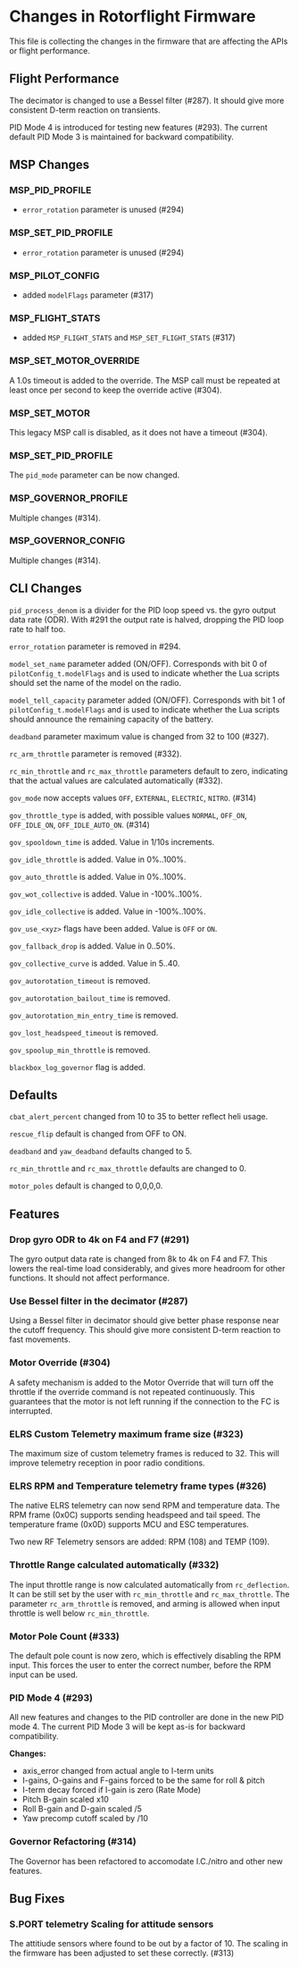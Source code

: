 # Changes in Rotorflight Firmware

This file is collecting the changes in the firmware that are affecting
the APIs or flight performance.


## Flight Performance

The decimator is changed to use a Bessel filter (#287). It should give more
consistent D-term reaction on transients.

PID Mode 4 is introduced for testing new features (#293). The current default
PID Mode 3 is maintained for backward compatibility.


## MSP Changes

### MSP_PID_PROFILE

- `error_rotation` parameter is unused (#294)

### MSP_SET_PID_PROFILE

- `error_rotation` parameter is unused (#294)

### MSP_PILOT_CONFIG

- added `modelFlags` parameter (#317)

### MSP_FLIGHT_STATS

- added `MSP_FLIGHT_STATS` and `MSP_SET_FLIGHT_STATS` (#317)

### MSP_SET_MOTOR_OVERRIDE

A 1.0s timeout is added to the override. The MSP call must be repeated
at least once per second to keep the override active (#304).

### MSP_SET_MOTOR

This legacy MSP call is disabled, as it does not have a timeout (#304).

### MSP_SET_PID_PROFILE

The `pid_mode` parameter can be now changed.

### MSP_GOVERNOR_PROFILE

Multiple changes (#314).

### MSP_GOVERNOR_CONFIG

Multiple changes (#314).


## CLI Changes

`pid_process_denom` is a divider for the PID loop speed vs. the gyro
output data rate (ODR). With #291 the output rate is halved, dropping
the PID loop rate to half too.

`error_rotation` parameter is removed in #294.

`model_set_name` parameter added (ON/OFF). Corresponds with bit 0 of `pilotConfig_t.modelFlags` and is used to indicate whether the Lua scripts should set the name of the model on the radio.

`model_tell_capacity` parameter added (ON/OFF). Corresponds with bit 1 of `pilotConfig_t.modelFlags` and is used to indicate whether the Lua scripts should announce the remaining capacity of the battery.

`deadband` parameter maximum value is changed from 32 to 100 (#327).

`rc_arm_throttle` parameter is removed (#332).

`rc_min_throttle` and `rc_max_throttle` parameters default to zero, indicating that
the actual values are calculated automatically (#332).

`gov_mode` now accepts values `OFF`, `EXTERNAL`, `ELECTRIC`, `NITRO`. (#314)

`gov_throttle_type` is added, with possible values `NORMAL`, `OFF_ON`, `OFF_IDLE_ON`, `OFF_IDLE_AUTO_ON`. (#314)

`gov_spooldown_time` is added. Value in 1/10s increments.

`gov_idle_throttle` is added. Value in 0%..100%.

`gov_auto_throttle` is added. Value in 0%..100%.

`gov_wot_collective` is added. Value in -100%..100%.

`gov_idle_collective` is added. Value in -100%..100%.

`gov_use_<xyz>` flags have been added. Value is `OFF` or `ON`.

`gov_fallback_drop` is added. Value in 0..50%.

`gov_collective_curve` is added. Value in 5..40.

`gov_autorotation_timeout` is removed.

`gov_autorotation_bailout_time` is removed.

`gov_autorotation_min_entry_time` is removed.

`gov_lost_headspeed_timeout` is removed.

`gov_spoolup_min_throttle` is removed.

`blackbox_log_governor` flag is added.


## Defaults

`cbat_alert_percent` changed from 10 to 35 to better reflect heli usage.

`rescue_flip` default is changed from OFF to ON.

`deadband` and `yaw_deadband` defaults changed to 5.

`rc_min_throttle` and `rc_max_throttle` defaults are changed to 0.

`motor_poles` default is changed to 0,0,0,0.


## Features

### Drop gyro ODR to 4k on F4 and F7 (#291)

The gyro output data rate is changed from 8k to 4k on F4 and F7.
This lowers the real-time load considerably, and gives more headroom for
other functions. It should not affect performance.

### Use Bessel filter in the decimator (#287)

Using a Bessel filter in decimator should give better phase response
near the cutoff frequency. This should give more consistent D-term
reaction to fast movements.

### Motor Override (#304)

A safety mechanism is added to the Motor Override that will turn off the throttle
if the override command is not repeated continuously. This guarantees that
the motor is not left running if the connection to the FC is interrupted.

### ELRS Custom Telemetry maximum frame size (#323)

The maximum size of custom telemetry frames is reduced to 32.
This will improve telemetry reception in poor radio conditions.

### ELRS RPM and Temperature telemetry frame types (#326)

The native ELRS telemetry can now send RPM and temperature data.
The RPM frame (0x0C) supports sending headspeed and tail speed.
The temperature frame (0x0D) supports MCU and ESC temperatures.

Two new RF Telemetry sensors are added: RPM (108) and TEMP (109).

### Throttle Range calculated automatically (#332)

The input throttle range is now calculated automatically from `rc_deflection`.
It can be still set by the user with `rc_min_throttle` and `rc_max_throttle`.
The parameter `rc_arm_throttle` is removed, and arming is allowed when
input throttle is well below `rc_min_throttle`.

### Motor Pole Count (#333)

The default pole count is now zero, which is effectively disabling the RPM input.
This forces the user to enter the correct number, before the RPM input can be used.

### PID Mode 4 (#293)

All new features and changes to the PID controller are done in the new PID mode 4.
The current PID Mode 3 will be kept as-is for backward compatibility.

**Changes:**
- axis_error changed from actual angle to I-term units
- I-gains, O-gains and F-gains forced to be the same for roll & pitch
- I-term decay forced if I-gain is zero (Rate Mode)
- Pitch B-gain scaled x10
- Roll B-gain and D-gain scaled /5
- Yaw precomp cutoff scaled by /10

### Governor Refactoring (#314)

The Governor has been refactored to accomodate I.C./nitro and other new features.


## Bug Fixes

### S.PORT telemetry Scaling for attitude sensors

The attitiude sensors where found to be out by a factor of 10.  The scaling
in the firmware has been adjusted to set these correctly. (#313)
